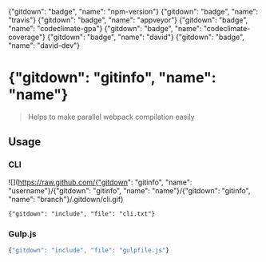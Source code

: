 {"gitdown": "badge", "name": "npm-version"}
{"gitdown": "badge", "name": "travis"}
{"gitdown": "badge", "name": "appveyor"}
{"gitdown": "badge", "name": "codeclimate-gpa"}
{"gitdown": "badge", "name": "codeclimate-coverage"}
{"gitdown": "badge", "name": "david"}
{"gitdown": "badge", "name": "david-dev"}

# {"gitdown": "gitinfo", "name": "name"}
> Helps to make parallel webpack compilation easily

## Usage

### CLI

![](https://raw.github.com/{"gitdown": "gitinfo", "name": "username"}/{"gitdown": "gitinfo", "name": "name"}/{"gitdown": "gitinfo", "name": "branch"}/.gitdown/cli.gif)

```
{"gitdown": "include", "file": "cli.txt"}
```

### Gulp.js

```javascript
{"gitdown": "include", "file": "gulpfile.js"}
```
